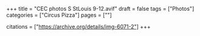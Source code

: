 +++
title = "CEC photos S StLouis 9-12.avif"
draft = false
tags = ["Photos"]
categories = ["Circus Pizza"]
pages = [""]

citations = ["https://archive.org/details/img-6071-2"]
+++
